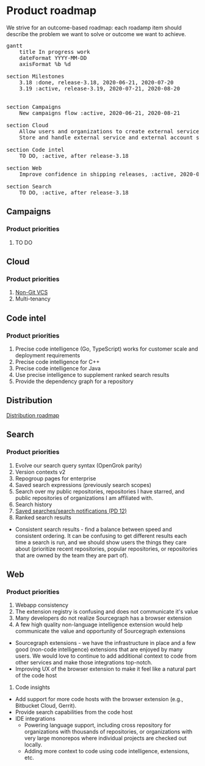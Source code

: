 # Product roadmap

We strive for an outcome-based roadmap: each roadamp item should describe the problem we want to solve or outcome we want to achieve.

<!-- Gantt chart syntax documentation: https://mermaid-js.github.io/mermaid/#/gantt -->

<pre class="mermaid" data-rendered-width="150%" data-scroll-right="50%">
gantt
    title In progress work
    dateFormat YYYY-MM-DD
    axisFormat %b %d

section Milestones
    3.18 :done, release-3.18, 2020-06-21, 2020-07-20
    3.19 :active, release-3.19, 2020-07-21, 2020-08-20
    <!-- 3.20 :release-3.20, 2020-08-21, 2020-09-20 -->

section Campaigns
    New campaigns flow :active, 2020-06-21, 2020-08-21

section Cloud
    Allow users and organizations to create external services :active, 2020-07-20, 30d
    Store and handle external service and external account secrets securely :active, 2020-07-20, 30d

section Code intel
    TO DO, :active, after release-3.18

section Web
    Improve confidence in shipping releases, :active, 2020-06-21, 60d

section Search
    TO DO, :active, after release-3.18
</pre>

## Campaigns

### Product priorities

1. TO DO

## Cloud

### Product priorities

1. [Non-Git VCS](https://docs.google.com/document/d/1Y2xYbckAz5jlBePER_BarypeDfP3mjjX9bBOZm3ALqY/edit#heading=h.m60esa7uysvx)
1. Multi-tenancy

## Code intel

### Product priorities

1. Precise code intelligence (Go, TypeScript) works for customer scale and deployment requirements
1. Precise code intelligence for C++
1. Precise code intelligence for Java
1. Use precise intelligence to supplement ranked search results
1. Provide the dependency graph for a repository

## Distribution

[Distribution roadmap](https://github.com/sourcegraph/about/pull/1104)

## Search

### Product priorities

1. Evolve our search query syntax (OpenGrok parity)
1. Version contexts v2
1. Repogroup pages for enterprise
1. Saved search expressions (previously search scopes)
1. Search over my public repositories, repositories I have starred, and public repositories of organizations I am affiliated with.
1. Search history
1. [Saved searches/search notifications (PD 12)](https://docs.google.com/document/d/1D9Useap2CuPJmed7Htdoho4nyzM0MMT0LJL_MlhoMv4/edit)
1. Ranked search results
- Consistent search results - find a balance between speed and consistent ordering. It can be confusing to get different results each time a search is run, and we should show users the things they care about (prioritize recent repositories, popular repositories, or repositories that are owned by the team they are part of).

## Web

### Product priorities

1. Webapp consistency
1. The extension registry is confusing and does not communicate it's value
1. Many developers do not realize Sourcegraph has a browser extension
1. A few high quality non-language intelligence extension would help communicate the value and opportunity of Sourcegraph extensions
- Sourcegraph extensions - we have the infrastructure in place and a few good (non-code intelligence) extensions that are enjoyed by many users. We would love to continue to add additional context to code from other services and make those integrations top-notch.
- Improving UX of the browser extension to make it feel like a natural part of the code host
1. Code insights
- Add support for more code hosts with the browser extension (e.g., Bitbucket Cloud, Gerrit).
- Provide search capabilities from the code host
- IDE integrations
  - Powering language support, including cross repository for organizations with thousands of repositories, or organizations with very large monorepos where individual projects are checked out locally.
  - Adding more context to code using code intelligence, extensions, etc.
